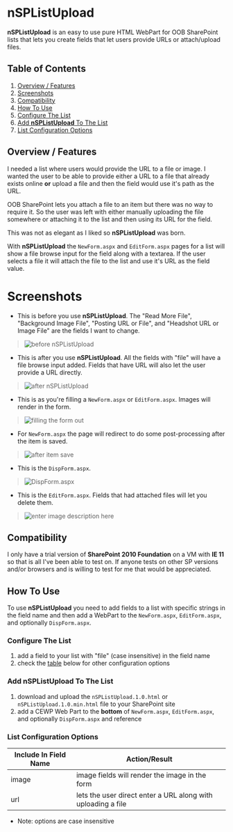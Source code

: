 # nSPListUpload

**nSPListUpload** is an easy to use pure HTML WebPart for OOB SharePoint lists that lets you create fields that let users provide URLs or attach/upload files.

## Table of Contents

 1. [Overview / Features](#user-content-overview--features)
 2. [Screenshots](#screenshots)
 3. [Compatibility](#compatibility)
 4. [How To Use](#how-to-use)
  1. [Configure The List](#configure-the-list)
  2. [Add **nSPListUpload** To The List](#add-nsplistupload-to-the-list)
  3. [List Configuration Options](#list-configuration-options)

## Overview / Features

I needed a list where users would provide the URL to a file or image. I wanted the user to be able to provide either a URL to a file that already exists online **or**  upload a file and then the field would use it's path as the URL.

OOB SharePoint lets you attach a file to an item but there was no way to require it. So the user was left with either manually uploading the file somewhere or attaching it to the list and then using its URL for the field.

This was not as elegant as I liked so **nSPListUpload** was born.

With **nSPListUpload** the `NewForm.aspx` and `EditForm.aspx` pages for a list will show a file browse input for the field along with a textarea. If the user selects a file it will attach the file to the list and use it's URL as the field value.

# Screenshots

 - This is before you use **nSPListUpload**. The "Read More File", "Background Image File", "Posting URL or File", and "Headshot URL or Image File" are the fields I want to change.
> ![before nSPListUpload](https://cloud.githubusercontent.com/assets/83817/8394100/a2717fd0-1cf7-11e5-99ea-b54b2fbf20d2.png "Before nSPListUpload")

 - This is after you use **nSPListUpload**. All the fields with "file" will have a file browse input added. Fields that have URL will also let the user provide a URL directly.

> ![after nSPListUpload](https://cloud.githubusercontent.com/assets/83817/8394101/a27cc2a0-1cf7-11e5-90df-f51c924d7e80.png "after nSPListUpload")

 - This is as you're filling a `NewForm.aspx` or `EditForm.aspx`. Images will render in the form.

>![filling the form out](https://cloud.githubusercontent.com/assets/83817/8394102/a27f8580-1cf7-11e5-8dce-4d59debba936.png "filling the form out")

 - For `NewForm.aspx` the page will redirect to do some post-processing after the item is saved.

>![after item save](https://cloud.githubusercontent.com/assets/83817/8394103/a27fdd50-1cf7-11e5-9017-0532cc7ebe47.png "after item save")

 - This is the `DispForm.aspx`.

>![DispForm.aspx](https://cloud.githubusercontent.com/assets/83817/8394104/a281552c-1cf7-11e5-9c3f-dd94e65f4843.png "DispForm.aspx")

 - This is the `EditForm.aspx`. Fields that had attached files will let you delete them.

>![enter image description here](https://cloud.githubusercontent.com/assets/83817/8394105/a282eca2-1cf7-11e5-91d8-47d6e668a3cf.png "EditForm.aspx")

## Compatibility

I only have a trial version of **SharePoint 2010 Foundation** on a VM with **IE 11** so that is all I've been able to test on. If anyone tests on other SP versions and/or browsers and is willing to test for me that would be appreciated.

## How To Use

To use **nSPListUpload** you need to add fields to a list with specific strings in the field name and then add a WebPart to the `NewForm.aspx`, `EditForm.aspx`, and optionally `DispForm.aspx`.

### Configure The List

 1. add a field to your list with "file" (case insensitive) in the field name
 2. check the [table](#list-configuration-options) below for other configuration options

### Add **nSPListUpload** To The List

 1. download and upload the `nSPListUpload.1.0.html` or `nSPListUpload.1.0.min.html` file to your SharePoint site
 2. add a CEWP Web Part to the **bottom** of `NewForm.aspx`, `EditForm.aspx`, and optionally `DispForm.aspx` and reference

### List Configuration Options

Include In Field Name | Action/Result
--- | ---
image | image fields will render the image in the form
url | lets the user direct enter a URL along with uploading a file

* Note: options are case insensitive

